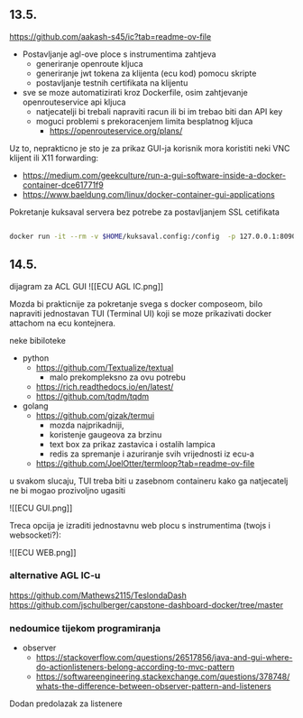 ## 13.5.
https://github.com/aakash-s45/ic?tab=readme-ov-file
- Postavljanje agl-ove ploce s instrumentima zahtjeva 
	- generiranje openroute kljuca
	- generiranje jwt tokena za klijenta (ecu kod) pomocu skripte
	- postavljanje testnih certifikata na klijentu
- sve se moze automatizirati kroz Dockerfile, osim zahtjevanje openrouteservice api kljuca
	- natjecatelji bi trebali napraviti racun ili bi im trebao biti dan API key
	- moguci problemi s prekoracenjem limita besplatnog kljuca
		- https://openrouteservice.org/plans/

Uz to, neprakticno je sto je za prikaz GUI-ja korisnik mora koristiti neki VNC klijent ili X11 forwarding:
- https://medium.com/geekculture/run-a-gui-software-inside-a-docker-container-dce61771f9
- https://www.baeldung.com/linux/docker-container-gui-applications

Pokretanje kuksaval servera bez potrebe za postavljanjem SSL cetifikata

```bash

docker run -it --rm -v $HOME/kuksaval.config:/config  -p 127.0.0.1:8090:8090 -e LOG_LEVEL=ALL -e KUKSAVAL_OPTARGS="--insecure" ghcr.io/eclipse/kuksa.val/kuksa-val:master
```

## 14.5.
dijagram za ACL GUI
![[ECU AGL IC.png]]

Mozda bi prakticnije za pokretanje svega s docker composeom, bilo napraviti jednostavan TUI (Terminal UI) koji se moze prikazivati docker attachom na ecu kontejnera.

neke bibiloteke
- python
	- https://github.com/Textualize/textual
		- malo prekompleksno za ovu potrebu
	- https://rich.readthedocs.io/en/latest/
	- https://github.com/tqdm/tqdm
- golang
	- https://github.com/gizak/termui
		- mozda najprikadniji,
		- koristenje gaugeova za brzinu
		- text box za prikaz zastavica i ostalih lampica
		- redis za spremanje i azuriranje svih vrijednosti iz ecu-a
	- https://github.com/JoelOtter/termloop?tab=readme-ov-file

u svakom slucaju, TUI treba biti u zasebnom containeru kako ga natjecatelj ne bi mogao prozivoljno ugasiti

![[ECU GUI.png]]

Treca opcija je izraditi jednostavnu web plocu s instrumentima (twojs i websocketi?):

![[ECU WEB.png]]

### alternative AGL IC-u
https://github.com/Mathews2115/TeslondaDash
https://github.com/jschulberger/capstone-dashboard-docker/tree/master

### nedoumice tijekom programiranja
- observer
	- https://stackoverflow.com/questions/26517856/java-and-gui-where-do-actionlisteners-belong-according-to-mvc-pattern
	- https://softwareengineering.stackexchange.com/questions/378748/whats-the-difference-between-observer-pattern-and-listeners

Dodan predolazak za listenere